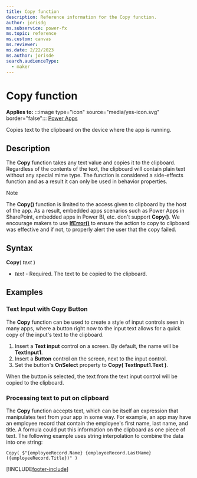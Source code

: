```yaml
---
title: Copy function
description: Reference information for the Copy function.
author: jorisdg
ms.subservice: power-fx
ms.topic: reference
ms.custom: canvas
ms.reviewer: 
ms.date: 2/22/2023
ms.author: jorisde
search.audienceType: 
  - maker
---
```

# Copy function

**Applies to:** :::image type="icon" source="media/yes-icon.svg" border="false"::: [Power Apps](../formula-reference-power-apps.md)

Copies text to the clipboard on the device where the app is running.

## Description

The **Copy** function takes any text value and copies it to the clipboard. Regardless of the contents of the text, the clipboard will contain plain text without any special mime type. The function is considered a side-effects function and as a result it can only be used in behavior properties.

> [!NOTE]
> The **Copy()** function is limited to the access given to clipboard by the host of the app. As a result, embedded apps scenarios such as Power Apps in SharePoint, embedded apps in Power BI, etc. don't support **Copy()**. We encourage makers to use **[IfError()](./function-iferror.md)** to ensure the action to copy to clipboard was effective and if not, to properly alert the user that the copy failed.

## Syntax

**Copy**( _text_ )

- _text_ - Required. The text to be copied to the clipboard.

## Examples

### Text Input with Copy Button
The **Copy** function can be used to create a style of input controls seen in many apps, where a button right now to the input text allows for a quick copy of the input's text to the clipboard.

1. Insert a **Text input** control on a screen. By default, the name will be **TextInput1**.
2. Insert a **Button** control on the screen, next to the input control.
3. Set the button's **OnSelect** property to **Copy( TextInput1.Text )**.

When the button is selected, the text from the text input control will be copied to the clipboard.

### Processing text to put on clipboard

The **Copy** function accepts text, which can be itself an expression that manipulates text from your app in some way. For example, an app may have an employee record that contain the employee's first name, last name, and title. A formula could put this information on the clipboard as one piece of text. The following example uses string interpolation to combine the data into one string:

```powerapps-dot
Copy( $"{employeeRecord.Name} {employeeRecord.LastName} ({employeeRecord.Title})" )
```

[!INCLUDE[footer-include](../../includes/footer-banner.md)]
